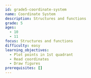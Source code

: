 ```yaml
---
id: grade5-coordinate-system
name: Coordinate System
description: Structures and functions
grade: 5
ages:
  - 10
  - 11
focus: Structures and functions
difficulty: easy
learning_objectives:
  - Plot points in 1st quadrant
  - Read coordinates
  - Draw figures
prerequisites: []
---
```

